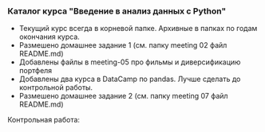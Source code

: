 ### Каталог курса "Введение в анализ данных с Python" 

- Текущий курс всегда в корневой папке. Архивные в папках по годам окончания курса. 
- Размешено домашнее задание 1 (см. папку meeting 02 файл README.md)
- Добавлены файлы в meeting-05 про фильмы и диверсификацию портфеля
- Добавлены два курса в DataCamp по pandas.  Лучше сделать до контрольной работы.
- Размешено домашнее задание 2 (см. папку meeting 07 файл README.md)

Контрольная работа:
